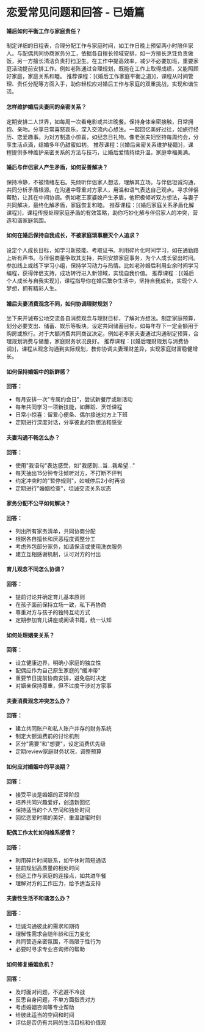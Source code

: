 # 恋爱常见问题和回答 - 已婚篇
#### 婚后如何平衡工作与家庭责任？
制定详细的日程表，合理分配工作与家庭时间，如工作日晚上预留两小时陪伴家人。与配偶共同协商家务分工，依据各自擅长领域安排，如一方擅长烹饪负责做饭，另一方擅长清洁负责打扫卫生。在工作中提高效率，减少不必要加班，重要家庭活动提前安排工作。例如老陈通过合理规划，既能在工作上取得成绩，又能照顾好家庭，家庭关系和睦。
推荐课程：[《婚后工作家庭平衡之道》]，课程从时间管理、责任分配等方面入手，助你轻松应对婚后工作与家庭的双重挑战，实现和谐生活。

#### 怎样维护婚后夫妻间的亲密关系？
定期安排二人世界，如每周一次看电影或共进晚餐。保持身体亲密接触，日常拥抱、亲吻。分享日常喜怒哀乐，深入交流内心想法。一起回忆美好过往，如旅行经历、恋爱趣事。为对方制造小惊喜，如纪念日礼物。像老张夫妇坚持每周约会，分享生活点滴，结婚多年仍甜蜜如初。
推荐课程：[《婚后亲密关系维护秘籍》]，课程提供多种维护亲密关系的方法与技巧，让婚后爱情持续升温，家庭幸福美满。

#### 婚后与伴侣家人产生矛盾，如何妥善解决？
保持冷静，不被情绪左右。先倾听伴侣家人想法，理解其立场。与伴侣坦诚沟通，共同分析矛盾根源。在沟通中尊重对方家人，用温和语气表达自己观点。寻求伴侣帮助，让其在中间协调。例如老王家婆媳产生矛盾，他积极倾听双方想法，与妻子共同解决，最终化解矛盾，家庭恢复和睦。
推荐课程：[《婚后家庭关系矛盾化解课程》]，课程传授处理家庭矛盾的有效策略，助你巧妙化解与伴侣家人的冲突，营造和谐家庭氛围。

#### 如何在婚后保持自我成长，不被家庭琐事磨灭个人追求？
设定个人成长目标，如学习新技能、考取证书。利用碎片化时间学习，如在通勤路上听有声书。与伴侣商量争取其支持，共同安排家庭事务，为个人成长留出时间。参加线上或线下学习小组，保持学习动力与热情。比如老孙婚后利用业余时间学习编程，获得伴侣支持，成功转行进入新领域，实现自我价值。
推荐课程：[《婚后个人成长与自我实现》]，课程指导你在婚后繁杂生活中，坚持自我成长，实现个人梦想，拥有精彩人生。

#### 婚后夫妻消费观念不同，如何协调理财规划？
坐下来开诚布公地交流各自消费观念与理财目标，了解对方想法。制定家庭预算，划分必要支出、储蓄、娱乐等板块。设定共同储蓄目标，如每年存下一定金额用于购房或旅行。对于大额消费共同商议决定。例如老李家夫妻通过沟通制定预算，合理规划消费与储蓄，家庭财务状况良好。
推荐课程：[《婚后理财规划与消费协调》]，课程从观念沟通到实际规划，教你协调夫妻理财差异，实现家庭财富稳健增长。 



#### 如何保持婚姻中的新鲜感？
**回答：**
- 每月安排一次"专属约会日"，尝试新餐厅或新活动
- 每年共同学习一项新技能，如舞蹈、烹饪课程
- 日常小惊喜：留爱心便条、偶尔接送对方上下班
- 定期进行深度对话，分享彼此的新想法和感受

#### 夫妻沟通不畅怎么办？
**回答：**
- 使用"我语句"表达感受，如"我感到...当...我希望..."
- 每天抽出15分钟专注倾听对方，不打断不评判
- 约定冲突时的"暂停规则"，如喊停后2小时再谈
- 定期进行"婚姻检查"，坦诚交流关系状态

#### 家务分配不公平如何解决？
**回答：**
- 列出所有家务清单，共同协商分配
- 根据各自擅长和厌恶程度调整分工
- 考虑外包部分家务，如请保洁或使用洗衣服务
- 建立互相感谢机制，认可对方的付出

#### 育儿观念不同怎么协调？
**回答：**
- 提前讨论并确定育儿基本原则
- 在孩子面前保持立场一致，私下再协商
- 尊重对方与孩子的独特互动方式
- 定期参加育儿讲座或阅读书籍，统一认知

#### 如何处理姻亲关系？
**回答：**
- 设立健康边界，明确小家庭的独立性
- 配偶应作为自己原生家庭的"缓冲带"
- 重要节日提前协商安排，避免临时决定
- 对姻亲保持尊重，但不过度干涉对方家事

#### 夫妻消费观念冲突怎么办？
**回答：**
- 建立共同账户和私人账户并存的财务系统
- 制定大额消费前的讨论机制
- 区分"需要"和"想要"，设定消费优先级
- 定期review家庭财务状况，调整预算

#### 如何应对婚姻中的平淡期？
**回答：**
- 接受平淡是婚姻的正常阶段
- 培养共同兴趣爱好，创造新回忆
- 保持适当的个人空间和独处时间
- 回忆恋爱时期的美好，重温甜蜜时刻

#### 配偶工作太忙如何维系感情？
**回答：**
- 利用碎片时间联系，如午休时简短通话
- 提前规划高质量的相处时间
- 创造工作与家庭的连接点，如共进午餐
- 理解对方的工作压力，给予适当支持

#### 夫妻性生活不和谐怎么办？
**回答：**
- 坦诚沟通彼此的需求和期待
- 理解性需求会随年龄和压力变化
- 共同营造亲密氛围，不局限于性行为
- 必要时寻求专业咨询师的帮助

#### 如何修复婚姻危机？
**回答：**
- 及时面对问题，不逃避不冷战
- 反思自身问题，不单方面指责对方
- 考虑婚姻咨询等专业帮助
- 给彼此适当的空间和时间
- 评估是否仍有共同的生活目标和价值观
